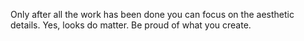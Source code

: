 Only after all the work has been done you can focus on the aesthetic details. Yes, looks do matter. Be proud of what you create.